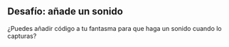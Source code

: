 ## Desafío: añade un sonido

¿Puedes añadir código a tu fantasma para que haga un sonido cuando lo capturas?